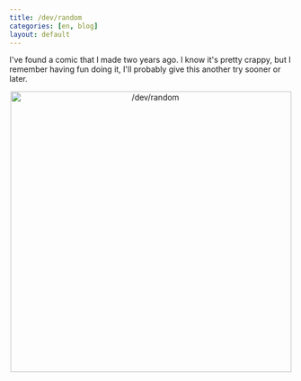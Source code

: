 ```yaml
---
title: /dev/random
categories: [en, blog]
layout: default
---
```

I've found a comic that I made two years ago. I know it's
pretty crappy, but I remember having fun doing it, I'll
probably give this another try sooner or later.

<center>
<a href="/static/data/dev_random.jpg" alt="comic /dev/random">
   <img width="500" src="/static/data/dev_random.jpg" alt="/dev/random">
</a>
</center>
